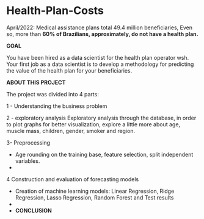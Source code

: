 # Health-Plan-Costs


April/2022: Medical assistance plans total 49.4 million beneficiaries, Even so, more than **60% of Brazilians, approximately, do not have a health plan.**


**GOAL** 

You have been hired as a data scientist for the health plan operator wsh. Your first job as a data scientist is to develop a methodology for predicting the value of the health plan for your beneficiaries.

**ABOUT THIS PROJECT**

The project was divided into 4 parts:


1 - Understanding the business problem

2 - exploratory analysis
  Exploratory analysis through the database, in order to plot graphs for better visualization, explore a little more about age, muscle mass, children, gender, smoker and region.
  
3- Preprocessing
 - Age rounding on the training base, feature selection, split independent variables.
 - 
4 Construction and evaluation of forecasting models
- Creation of machine learning models: Linear Regression, Ridge Regression, Lasso Regression, Random Forest and Test results
- 
- **CONCLUSION**
